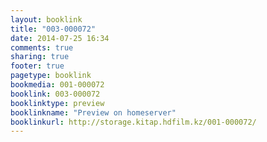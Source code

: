 ```yaml
---
layout: booklink
title: "003-000072"
date: 2014-07-25 16:34
comments: true
sharing: true
footer: true
pagetype: booklink 
bookmedia: 001-000072
booklink: 003-000072
booklinktype: preview
booklinkname: "Preview on homeserver"
booklinkurl: http://storage.kitap.hdfilm.kz/001-000072/
---
```

